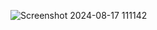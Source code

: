 
![Screenshot 2024-08-17 111142](https://github.com/user-attachments/assets/acbb6bf6-8558-452d-8709-ab597ccd0828)
